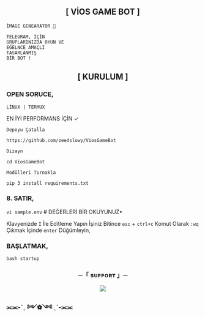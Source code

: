 <h2 align="center">[ VİOS GAME BOT ]</h2>

`İMAGE GENEARATOR 🌆`
```
TELEGRAM, İÇİN
GRUPLARINIZDA OYUN VE
EĞELNCE AMAÇLI
TASARLANMIŞ
BİR BOT !
```

<h2 align="center">[ KURULUM ]</h2>

### OPEN SORUCE,
`LİNUX | TERMUX` 

EN İYİ PERFORMANS İÇİN ✓

`Depoyu Çatalla`
```
https://github.com/zeedslowy/ViosGameBot
```
`Dizayn`
```
cd ViosGameBot
```
`Modülleri Tırnakla`
```
pip 3 install requirements.txt
```

### 8. SATIR,

`vi sample.env` # DEĞERLERİ BİR OKUYUNUZ•

Klavyenizde `I` İle Editleme Yapın İşiniz Bitince `esc` + `ctrl+c` Komut Olarak `:wq` Çıkmak İçinde `enter` Düğümleyin,

### BAŞLATMAK,
```
bash startup
```

<h3 align="center">
    ─「 sᴜᴩᴩᴏʀᴛ 」─
</h3>

<p align="center">
<a href="https://t.me/viosteam"><img src="https://img.shields.io/badge/-DESTEK%20Group-blue.svg?style=for-the-badge&logo=Telegram"></a>

### ⫘⫘-ˋˏ ༻✿༺ ˎˊ-⫘⫘
